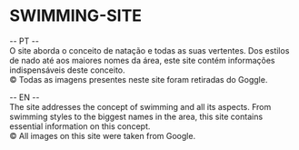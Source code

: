 # SWIMMING-SITE
-- PT --
<br>
O site aborda o conceito de natação e todas as suas vertentes. Dos estilos de nado até aos maiores nomes da área, este site contém informações indispensáveis deste conceito.
<br>
© Todas as imagens presentes neste site foram retiradas do Goggle.

-- EN --
<br>
The site addresses the concept of swimming and all its aspects. From swimming styles to the biggest names in the area, this site contains essential information on this concept.
<br>
© All images on this site were taken from Google.
